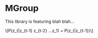 
# MGroup
This library is featuring blah blah...

\\[P(z\_t|z\_{t-1} z\_{t-2} ...z\_1) = P(z\_t|z\_{t-1})\\]

